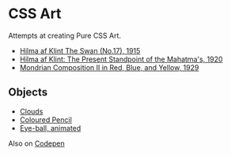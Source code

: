 # CSS Art

Attempts at creating Pure CSS Art.

- [Hilma af Klint The Swan (No.17), 1915](./hilma/swan-17.html)
- [Hilma af Klint: The Present Standpoint of the Mahatma's, 1920](./hilma/mahatma.html)
- [Mondrian Composition II in Red, Blue, and Yellow, 1929](./mondrian/comp-II-rby.html)

## Objects

- [Clouds](./objects/clouds.html)
- [Coloured Pencil](./objects/pencil-green.html)
- [Eye-ball, animated](./objects/eye-ball.html)

Also on [Codepen](https://codepen.io/collection/XjjkgL)
